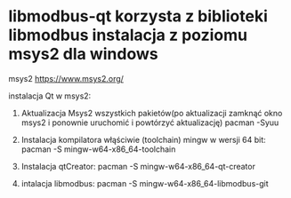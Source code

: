 # libmodbus-qt korzysta z biblioteki libmodbus instalacja z poziomu msys2 dla windows
msys2 https://www.msys2.org/

instalacja Qt w msys2:
1. Aktualizacja Msys2 wszystkich pakietów(po aktualizacji zamknąć okno msys2 i ponownie uruchomić i powtórzyć aktualizację)
  pacman -Syuu 

2. Instalacja kompilatora włąściwie (toolchain) mingw w wersji 64 bit:
  pacman -S  mingw-w64-x86_64-toolchain

3. Instalacja qtCreator:
  pacman -S  mingw-w64-x86_64-qt-creator

4. intalacja libmodbus:
  pacman -S mingw-w64-x86_64-libmodbus-git

